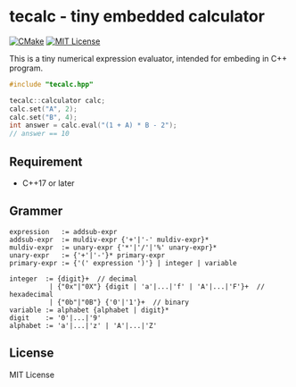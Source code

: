 # tecalc - tiny embedded calculator
[![CMake](https://github.com/yohhoy/tecalc/actions/workflows/cmake.yml/badge.svg)](https://github.com/yohhoy/tecalc/actions/workflows/cmake.yml)
[![MIT License](http://img.shields.io/badge/license-MIT-blue.svg)](LICENSE)

This is a tiny numerical expression evaluator, intended for embeding in C++ program.

```cpp
#include "tecalc.hpp"

tecalc::calculator calc;
calc.set("A", 2);
calc.set("B", 4);
int answer = calc.eval("(1 + A) * B - 2");
// answer == 10
```

## Requirement
- C++17 or later

## Grammer
```
expression   := addsub-expr
addsub-expr  := muldiv-expr {'+'|'-' muldiv-expr}*
muldiv-expr  := unary-expr {'*'|'/'|'%' unary-expr}*
unary-expr   := {'+'|'-'}* primary-expr
primary-expr := {'(' expression ')'} | integer | variable

integer  := {digit}+  // decimal
          | {"0x"|"0X"} {digit | 'a'|...|'f' | 'A'|...|'F'}+  // hexadecimal
          | {"0b"|"0B"} {'0'|'1'}+  // binary
variable := alphabet {alphabet | digit}*
digit    := '0'|...|'9'
alphabet := 'a'|...|'z' | 'A'|...|'Z'
```

## License
MIT License

